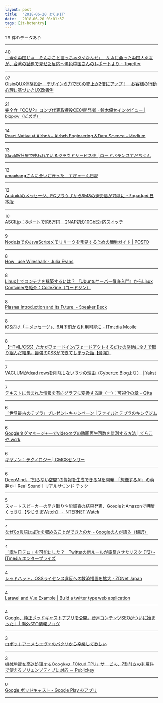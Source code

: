 ```yaml
---
layout: post
title:  "2018-06-20 はてぶIT"
date:   2018-06-20 08:01:37
tags: [it-hotentry]
---
```

29 件のデータあり

<hr><div class="row">
<div class="col-1"><span class="badge badge-pill badge-success h2">40</span></div>
<div class="col-11"><a href='https://togetter.com/li/1238933' target='_blank'>「今の中国じゃ、そんなこと言っちゃダメなんだ」…久々に会った中国人の友が、台湾の話題で見せた反応～黒色中国さんのレポートより - Togetter</a></div>
</div>
<hr>
<div class="row">
<div class="col-1"><span class="badge badge-pill badge-success h2">37</span></div>
<div class="col-11"><a href='https://www.creativevillage.ne.jp/42728' target='_blank'>OisixのUX体験設計　デザインの力でECの売上が2倍にアップ！　お客様の行動心理に基づいたUX改善例</a></div>
</div>
<hr>
<div class="row">
<div class="col-1"><span class="badge badge-pill badge-success h2">21</span></div>
<div class="col-11"><a href='http://bizpow.bizocean.jp/edge/comp/' target='_blank'>完全食『COMP』コンプ代表取締役CEO/開発者・鈴木優太インタビュー | bizpow（ビズポ）</a></div>
</div>
<hr>
<div class="row">
<div class="col-1"><span class="badge badge-pill badge-success h2">14</span></div>
<div class="col-11"><a href='https://medium.com/airbnb-engineering/f95aa460be1c' target='_blank'>React Native at Airbnb – Airbnb Engineering &amp; Data Science – Medium</a></div>
</div>
<hr>
<div class="row">
<div class="col-1"><span class="badge badge-pill badge-success h2">13</span></div>
<div class="col-11"><a href='https://blog.animereview.jp/slack-new-office/' target='_blank'>Slack新社屋で使われているクラウドサービス達 | ロードバランスすだちくん</a></div>
</div>
<hr>
<div class="row">
<div class="col-1"><span class="badge badge-pill badge-success h2">12</span></div>
<div class="col-11"><a href='https://blog.sugyan.com/entry/2018/06/20/004328' target='_blank'>amachangさんに会いに行った - すぎゃーん日記</a></div>
</div>
<hr>
<div class="row">
<div class="col-1"><span class="badge badge-pill badge-success h2">12</span></div>
<div class="col-11"><a href='https://japanese.engadget.com/2018/06/19/android-pc-sms/' target='_blank'>Androidのメッセージ、PCブラウザからSMSの送受信が可能に - Engadget 日本版</a></div>
</div>
<hr>
<div class="row">
<div class="col-1"><span class="badge badge-pill badge-success h2">10</span></div>
<div class="col-11"><a href='http://ascii.jp/elem/000/001/696/1696511/' target='_blank'>ASCII.jp：8ポートで約6万円　QNAP初の10GbE対応スイッチ</a></div>
</div>
<hr>
<div class="row">
<div class="col-1"><span class="badge badge-pill badge-success h2">9</span></div>
<div class="col-11"><a href='https://postd.cc/simple-guide-to-finding-a-javascript-memory-leak-in-node-js/' target='_blank'>Node.jsでのJavaScriptメモリリークを発見するための簡単ガイド | POSTD</a></div>
</div>
<hr>
<div class="row">
<div class="col-1"><span class="badge badge-pill badge-success h2">8</span></div>
<div class="col-11"><a href='https://jvns.ca/blog/2018/06/19/what-i-use-wireshark-for/' target='_blank'>How I use Wireshark - Julia Evans</a></div>
</div>
<hr>
<div class="row">
<div class="col-1"><span class="badge badge-pill badge-success h2">8</span></div>
<div class="col-11"><a href='https://codezine.jp/article/detail/10894' target='_blank'>Linux上でコンテナを構築するには？ 『Ubuntuサーバー徹底入門』からLinux Containerを紹介：CodeZine（コードジン）</a></div>
</div>
<hr>
<div class="row">
<div class="col-1"><span class="badge badge-pill badge-success h2">8</span></div>
<div class="col-11"><a href='https://speakerdeck.com/ymatsuwitter/plasma-introduction-and-its-future' target='_blank'>Plasma Introduction and its Future. - Speaker Deck</a></div>
</div>
<hr>
<div class="row">
<div class="col-1"><span class="badge badge-pill badge-success h2">8</span></div>
<div class="col-11"><a href='http://www.itmedia.co.jp/mobile/articles/1806/19/news133.html' target='_blank'>iOS向け「＋メッセージ」、6月下旬から利用可能に - ITmedia Mobile</a></div>
</div>
<hr>
<div class="row">
<div class="col-1"><span class="badge badge-pill badge-success h2">8</span></div>
<div class="col-11"><a href='https://medium.com/eureka-engineering/881152c4ff13' target='_blank'>【HTML/CSS】たかがフェードイン/フェードアウトするだけの挙動に全力で取り組んだ結果、最強のCSSができてしまった話【最強】</a></div>
</div>
<hr>
<div class="row">
<div class="col-1"><span class="badge badge-pill badge-success h2">7</span></div>
<div class="col-11"><a href='https://yakst.com/ja/posts/5174' target='_blank'>VACUUMがdead rowsを削除しない３つの理由（Cybertec Blogより） | Yakst</a></div>
</div>
<hr>
<div class="row">
<div class="col-1"><span class="badge badge-pill badge-success h2">7</span></div>
<div class="col-11"><a href='https://qiita.com/superkerokero/items/36a6a880b7ec7f01c166' target='_blank'>テキストに含まれた情報を有向グラフに変換する話（一）：可視化の章 - Qiita</a></div>
</div>
<hr>
<div class="row">
<div class="col-1"><span class="badge badge-pill badge-success h2">6</span></div>
<div class="col-11"><a href='http://www.kingjim.co.jp/sp/campaign/tepra/201806/' target='_blank'>「世界最古のテプラ」プレゼントキャンペーン | ファイルとテプラのキングジム</a></div>
</div>
<hr>
<div class="row">
<div class="col-1"><span class="badge badge-pill badge-success h2">6</span></div>
<div class="col-11"><a href='https://www.terakoya.work/google-tag-manager-video-play-count/' target='_blank'>Googleタグマネージャーでvideoタグの動画再生回数を計測する方法 | てらこや.work</a></div>
</div>
<hr>
<div class="row">
<div class="col-1"><span class="badge badge-pill badge-success h2">6</span></div>
<div class="col-11"><a href='http://web.canon.jp/technology/future/cmos.html' target='_blank'>キヤノン：テクノロジー | CMOSセンサー</a></div>
</div>
<hr>
<div class="row">
<div class="col-1"><span class="badge badge-pill badge-success h2">6</span></div>
<div class="col-11"><a href='http://realsound.jp/tech/2018/06/post-207623.html' target='_blank'>DeepMind、“知らない空間”の情報を生成できるAIを開発　「想像するAI」の萌芽か｜Real Sound｜リアルサウンド テック</a></div>
</div>
<hr>
<div class="row">
<div class="col-1"><span class="badge badge-pill badge-success h2">5</span></div>
<div class="col-11"><a href='https://internet.watch.impress.co.jp/docs/yajiuma/1128469.html' target='_blank'>スマートスピーカーの聞き取り性能調査の結果発表、GoogleとAmazonで明暗くっきり【やじうまWatch】 - INTERNET Watch</a></div>
</div>
<hr>
<div class="row">
<div class="col-1"><span class="badge badge-pill badge-success h2">4</span></div>
<div class="col-11"><a href='https://qiita.com/HiromuMasuda0228/items/39785017ce1e748f38a0' target='_blank'>なぜGo言語は成功を収めることができたのか - Googleの人が語る（翻訳）</a></div>
</div>
<hr>
<div class="row">
<div class="col-1"><span class="badge badge-pill badge-success h2">4</span></div>
<div class="col-11"><a href='http://www.itmedia.co.jp/enterprise/articles/1806/19/news016.html' target='_blank'>「誕生日テロ」を可能にした？　Twitterの新ルールが露呈させたリスク (1/2) - ITmedia エンタープライズ</a></div>
</div>
<hr>
<div class="row">
<div class="col-1"><span class="badge badge-pill badge-success h2">4</span></div>
<div class="col-11"><a href='https://japan.zdnet.com/article/35121035/' target='_blank'>レッドハット、OSSライセンス違反への救済措置を拡大 - ZDNet Japan</a></div>
</div>
<hr>
<div class="row">
<div class="col-1"><span class="badge badge-pill badge-success h2">4</span></div>
<div class="col-11"><a href='https://appdividend.com/2018/06/11/laravel-and-vue-example-tutorial/' target='_blank'>Laravel and Vue Example | Build a twitter type web application</a></div>
</div>
<hr>
<div class="row">
<div class="col-1"><span class="badge badge-pill badge-success h2">4</span></div>
<div class="col-11"><a href='https://www.suzukikenichi.com/blog/google-releases-podcasts-app/' target='_blank'>Google、純正ポッドキャストアプリを公開。音声コンテンツSEOがついに始まった！ | 海外SEO情報ブログ</a></div>
</div>
<hr>
<div class="row">
<div class="col-1"><span class="badge badge-pill badge-success h2">3</span></div>
<div class="col-11"><a href='https://anond.hatelabo.jp/20180619171708' target='_blank'>ロボットアニメもエヴァのパクリから卒業して欲しい</a></div>
</div>
<hr>
<div class="row">
<div class="col-1"><span class="badge badge-pill badge-success h2">3</span></div>
<div class="col-11"><a href='https://www.publickey1.jp/blog/18/googlecloud_tpu7.html' target='_blank'>機械学習を高速処理するGoogleの「Cloud TPU」サービス、7割引きの利用料で使えるプリエンプティブに対応 － Publickey</a></div>
</div>
<hr>
<div class="row">
<div class="col-1"><span class="badge badge-pill badge-success h2">0</span></div>
<div class="col-11"><a href='https://play.google.com/store/apps/details?id=com.google.android.apps.podcasts&hl=ja' target='_blank'>Google ポッドキャスト - Google Play のアプリ</a></div>
</div>
<hr>
